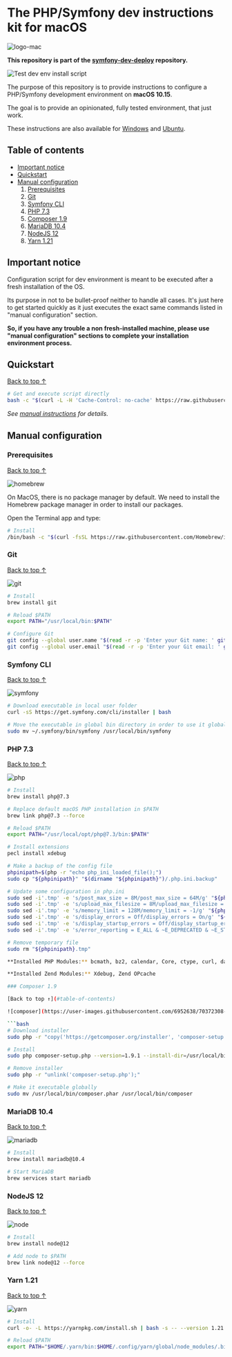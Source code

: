 # The PHP/Symfony dev instructions kit for macOS

![logo-mac](https://user-images.githubusercontent.com/6952638/78180989-e2919f00-7463-11ea-943f-f4c645487344.png)

**This repository is part of the [symfony-dev-deploy](https://github.com/RomainFallet/symfony-dev-deploy) repository.**

![Test dev env install script](https://github.com/RomainFallet/symfony-dev-macos/workflows/Test%20dev%20env%20install%20script/badge.svg)

The purpose of this repository is to provide instructions to configure a PHP/Symfony development environment on **macOS 10.15**.

The goal is to provide an opinionated, fully tested environment, that just work.

These instructions are also available for [Windows](https://github.com/RomainFallet/symfony-dev-windows) and [Ubuntu](https://github.com/RomainFallet/symfony-dev-ubuntu).

## Table of contents

* [Important notice](#important-notice)
* [Quickstart](#quickstart)
* [Manual configuration](#manual-configuration)
    1. [Prerequisites](#prerequisites)
    2. [Git](#git)
    3. [Symfony CLI](#symfony-cli)
    4. [PHP 7.3](#php-73)
    5. [Composer 1.9](#composer-19)
    6. [MariaDB 10.4](#mariadb-104)
    7. [NodeJS 12](#nodejs-12)
    8. [Yarn 1.21](#yarn-121)

## Important notice

Configuration script for dev environment is meant to be executed after a fresh installation of the OS.

Its purpose in not to be bullet-proof neither to handle all cases. It's  just here to get started quickly as it just executes the exact same commands listed in "manual configuration" section.

**So, if you have any trouble a non fresh-installed machine, please use "manual configuration" sections to complete your installation environment process.**

## Quickstart

[Back to top ↑](#table-of-contents)

```bash
# Get and execute script directly
bash -c "$(curl -L -H 'Cache-Control: no-cache' https://raw.githubusercontent.com/RomainFallet/symfony-dev-macos/master/macos10.15_configure_dev_env.sh)"
```

*See [manual instructions](#manual-configuration) for details.*

## Manual configuration

### Prerequisites

[Back to top ↑](#table-of-contents)

![homebrew](https://user-images.githubusercontent.com/6952638/70372309-a0a18380-18dd-11ea-8280-e86e84f51043.png)

On MacOS, there is no package manager by default. We need to install the Homebrew package manager in order to install our packages.

Open the Terminal app and type:

```bash
# Install
/bin/bash -c "$(curl -fsSL https://raw.githubusercontent.com/Homebrew/install/master/install.sh)"
```

### Git

[Back to top ↑](#table-of-contents)

![git](https://user-images.githubusercontent.com/6952638/71176962-3a1c4e00-226b-11ea-83a1-5a66bd37a68b.png)

```bash
# Install
brew install git

# Reload $PATH
export PATH="/usr/local/bin:$PATH"

# Configure Git
git config --global user.name "$(read -r -p 'Enter your Git name: ' gitname && echo "${gitname}")"
git config --global user.email "$(read -r -p 'Enter your Git email: ' gitemail && echo "${gitemail}")"
```

### Symfony CLI

[Back to top ↑](#table-of-contents)

![symfony](https://user-images.githubusercontent.com/6952638/71176964-3ab4e480-226b-11ea-8522-081106cbff50.png)

```bash
# Download executable in local user folder
curl -sS https://get.symfony.com/cli/installer | bash

# Move the executable in global bin directory in order to use it globally
sudo mv ~/.symfony/bin/symfony /usr/local/bin/symfony
```

### PHP 7.3

[Back to top ↑](#table-of-contents)

![php](https://user-images.githubusercontent.com/6952638/70372327-bca52500-18dd-11ea-8638-7cdab7c5d6e0.png)

```bash
# Install
brew install php@7.3

# Replace default macOS PHP installation in $PATH
brew link php@7.3 --force

# Reload $PATH
export PATH="/usr/local/opt/php@7.3/bin:$PATH"

# Install extensions
pecl install xdebug

# Make a backup of the config file
phpinipath=$(php -r "echo php_ini_loaded_file();")
sudo cp "${phpinipath}" "$(dirname "${phpinipath}")/.php.ini.backup"

# Update some configuration in php.ini
sudo sed -i'.tmp' -e 's/post_max_size = 8M/post_max_size = 64M/g' "${phpinipath}"
sudo sed -i'.tmp' -e 's/upload_max_filesize = 8M/upload_max_filesize = 64M/g' "${phpinipath}"
sudo sed -i'.tmp' -e 's/memory_limit = 128M/memory_limit = -1/g' "${phpinipath}"
sudo sed -i'.tmp' -e 's/display_errors = Off/display_errors = On/g' "${phpinipath}"
sudo sed -i'.tmp' -e 's/display_startup_errors = Off/display_startup_errors = On/g' "${phpinipath}"
sudo sed -i'.tmp' -e 's/error_reporting = E_ALL & ~E_DEPRECATED & ~E_STRICT/error_reporting = E_ALL/g' "${phpinipath}"

# Remove temporary file
sudo rm "${phpinipath}.tmp"

**Installed PHP Modules:** bcmath, bz2, calendar, Core, ctype, curl, date, dba, dom, exif, fileinfo, filter, ftp, gd, gettext, gmp, hash, iconv, intl, json, ldap, libxml, mbstring, mysqli, mysqlnd, odbc, openssl, pcntl, pcre, PDO, pdo_dblib, pdo_mysql, PDO_ODBC, pdo_pgsql, pdo_sqlite, pgsql, Phar, phpdbg_webhelper, posix, pspell, readline, Reflection, session, shmop, SimpleXML, soap, sockets, sodium, SPL, sqlite3, standard, sysvmsg, sysvsem, sysvshm, tidy, tokenizer, wddx, xdebug, xml, xmlreader, xmlrpc, xmlwriter, xsl, Zend OPcache, zip, zlib

**Installed Zend Modules:** Xdebug, Zend OPcache

### Composer 1.9

[Back to top ↑](#table-of-contents)

![composer](https://user-images.githubusercontent.com/6952638/70372308-a008ed00-18dd-11ea-9ee0-61d017dfa488.png)

```bash
# Download installer
sudo php -r "copy('https://getcomposer.org/installer', 'composer-setup.php');"

# Install
sudo php composer-setup.php --version=1.9.1 --install-dir=/usr/local/bin/

# Remove installer
sudo php -r "unlink('composer-setup.php');"

# Make it executable globally
sudo mv /usr/local/bin/composer.phar /usr/local/bin/composer
```

### MariaDB 10.4

[Back to top ↑](#table-of-contents)

![mariadb](https://user-images.githubusercontent.com/6952638/71176963-3a1c4e00-226b-11ea-9627-e64caabef009.png)

```bash
# Install
brew install mariadb@10.4

# Start MariaDB
brew services start mariadb
```

### NodeJS 12

[Back to top ↑](#table-of-contents)

![node](https://user-images.githubusercontent.com/6952638/71177167-a4cd8980-226b-11ea-9095-c96d5b96faa7.png)

```bash
# Install
brew install node@12

# Add node to $PATH
brew link node@12 --force
```

### Yarn 1.21

[Back to top ↑](#table-of-contents)

![yarn](https://user-images.githubusercontent.com/6952638/70372314-a13a1a00-18dd-11ea-9cdb-7b976c2beab8.png)

```bash
# Install
curl -o- -L https://yarnpkg.com/install.sh | bash -s -- --version 1.21.1

# Reload $PATH
export PATH="$HOME/.yarn/bin:$HOME/.config/yarn/global/node_modules/.bin:$PATH"
```
